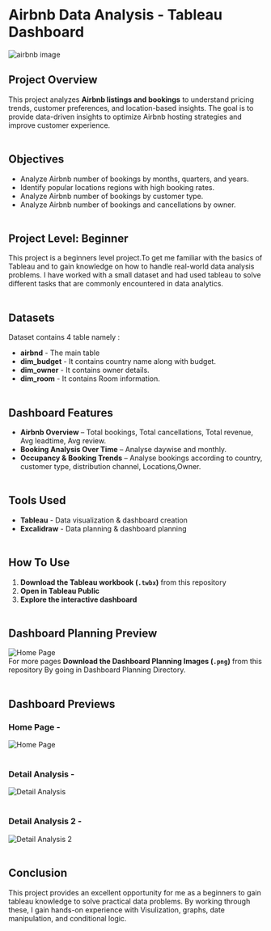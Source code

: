 
# Airbnb Data Analysis - Tableau Dashboard

![airbnb image](https://github.com/user-attachments/assets/4f7fd120-44bd-4abb-a793-286fa12c4160)

## Project Overview
This project analyzes **Airbnb listings and bookings** to understand pricing trends, customer preferences, and location-based insights. The goal is to provide data-driven insights to optimize Airbnb hosting strategies and improve customer experience. <br><br>

## Objectives
- Analyze Airbnb number of bookings by months, quarters, and years.   
- Identify popular locations regions with high booking rates.  
- Analyze Airbnb number of bookings by customer type.
- Analyze Airbnb number of bookings and cancellations by owner.<br><br>


## Project Level: Beginner
This project is a beginners level project.To get me familiar with the basics of Tableau and to gain knowledge on how to handle real-world data analysis problems. I have worked with a small dataset and had used tableau to solve different tasks that are commonly encountered in data analytics.<br><br>


## Datasets
Dataset contains 4 table namely :
- **airbnd** - The main table
- **dim_budget** - It contains country name along with budget.
- **dim_owner** - It contains owner details.
- **dim_room** - It contains Room information.
<br><br>
  

## Dashboard Features 

- **Airbnb Overview** – Total bookings, Total cancellations, Total revenue, Avg leadtime, Avg review.   
- **Booking Analysis Over Time** – Analyse daywise and monthly.  
- **Occupancy & Booking Trends** – Analyse bookings according to country, customer type, distribution channel, Locations,Owner. <br><br>


## Tools Used  

- **Tableau** - Data visualization & dashboard creation
- **Excalidraw** - Data planning & dashboard planning<br><br>


## How To Use  

1. **Download the Tableau workbook (`.twbx`)** from this repository  
2. **Open in Tableau Public**  
4. **Explore the interactive dashboard**<br><br>


## Dashboard Planning Preview

![Home Page](https://github.com/user-attachments/assets/bf20ba20-13f2-4823-a098-2789d422059b)<br>
For more pages **Download the Dashboard Planning Images (`.png`)** from this repository By going in Dashboard Planning Directory.<br><br> 


## Dashboard Previews

### Home Page -
![Home Page](https://github.com/user-attachments/assets/a79a5c1d-3526-4639-b214-0a500dfb1729)<br><br>

### Detail Analysis -
![Detail Analysis](https://github.com/user-attachments/assets/fcd65abc-603c-4023-9ce3-14f7cfcb27f0)<br><br>

### Detail Analysis 2 -
![Detail Analysis 2](https://github.com/user-attachments/assets/f22a0c91-d1a3-42b5-b8d9-568ef82c11e5)<br><br>


## Conclusion
This project provides an excellent opportunity for me as a beginners to gain tableau knowledge to solve practical data problems. By working through these, I gain hands-on experience with Visulization, graphs, date manipulation, and conditional logic.


